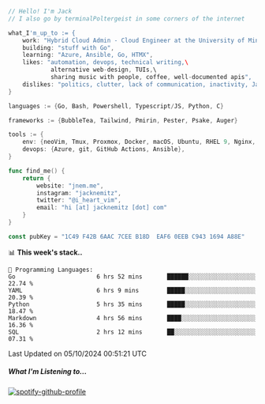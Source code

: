 ```go
// Hello! I'm Jack
// I also go by terminalPoltergeist in some corners of the internet

what_I'm_up_to := {
    work: "Hybrid Cloud Admin - Cloud Engineer at the University of Minnesota",
    building: "stuff with Go",
    learning: "Azure, Ansible, Go, HTMX",
    likes: "automation, devops, technical writing,\
            alternative web-design, TUIs,\
            sharing music with people, coffee, well-documented apis",
    dislikes: "politics, clutter, lack of communication, inactivity, Java",
}

languages := {Go, Bash, Powershell, Typescript/JS, Python, C}

frameworks := {BubbleTea, Tailwind, Pmirin, Pester, Psake, Auger}

tools := {
    env: {neoVim, Tmux, Proxmox, Docker, macOS, Ubuntu, RHEL 9, Nginx, DigitalOcean, Cloudflare},
    devops: {Azure, git, GitHub Actions, Ansible},
}

func find_me() {
    return {
        website: "jnem.me",
        instagram: "jacknemitz",
        twitter: "@i_heart_vim",
        email: "hi [at] jacknemitz [dot] com"
    }
}

const pubKey = "1C49 F42B 6AAC 7CEE B18D  EAF6 0EEB C943 1694 A88E"
```

<!--START_SECTION:waka-->
📊 **This week's stack..** 

```text
💬 Programming Languages: 
Go                       6 hrs 52 mins       ██████░░░░░░░░░░░░░░░░░░░   22.74 % 
YAML                     6 hrs 9 mins        █████░░░░░░░░░░░░░░░░░░░░   20.39 % 
Python                   5 hrs 35 mins       █████░░░░░░░░░░░░░░░░░░░░   18.47 % 
Markdown                 4 hrs 56 mins       ████░░░░░░░░░░░░░░░░░░░░░   16.36 % 
SQL                      2 hrs 12 mins       ██░░░░░░░░░░░░░░░░░░░░░░░   07.31 % 
```


 Last Updated on 05/10/2024 00:51:21 UTC
<!--END_SECTION:waka-->

##### What I'm Listening to...

[![spotify-github-profile](https://jnem.me/listening-item?maxAge=2592000)](https://jnem.me/listening)
